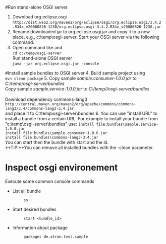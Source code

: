
#Run stand-alone OSGI server
1. Download org.eclipse.osgi </br>
 `http://dist.wso2.org/maven2/org/eclipse/osgi/org.eclipse.osgi/3.4.2.R34x_v20080826-1230/org.eclipse.osgi-3.4.2.R34x_v20080826-1230.jar`
2. Rename downloaded jar to org.eclipse.osgi.jar and copy it to a new place, e.g., c:\temp\osgi-server. Start your OSGi server via the following command.
3. Open command like and </br>
`cd c:/temp/osgi-server` </br>
 Run stand-alone OSGI server</br>
`java -jar org.eclipse.osgi.jar -console`

#Install sample bundles to OSGI server
4. Build sample project using </br>
`mvn clean package`
5. Copy sample *sample.consumer-1.0.0.jar* to *C:/temp/osgi-server/bundles* </br>
   Copy sample *sample.service-1.0.0.jar* to *C:/temp//osgi-server/bundles* </br></br>
   Download dependency commons-lang3 </br>
	`http://central.maven.org/maven2/org/apache/commons/commons-lang3/3.4/commons-lang3-3.4.jar` </br>
   	and place it to C:\temp\osgi-server\bundles
6. You can use "install URL" to install a bundle from a certain URL. For example to install your bundle from "c:\temp\osgi-server\bundles" use:
	`install file:bundles\sample.service-1.0.0.jar`</br>
	`install file:bundles\sample.consumer-1.0.0.jar`</br>
	`install file:bundles\commons-lang3-3.4.jar`</br>
You can start then the bundle with start and the id. </br>
**TIP:**You can remove all installed bundles with the -clean parameter.
 
# Inspect osgi environement

Execute some common console commands

 - List all bundle
 		
			ss

 - Start desired bundles

			start <bundle_id>
	
 - Information about package

			packages de.atron.test.sample


